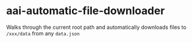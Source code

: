 # aai-automatic-file-downloader

Walks through the current root path and automatically downloads files to `/xxx/data` from any `data.json` 
